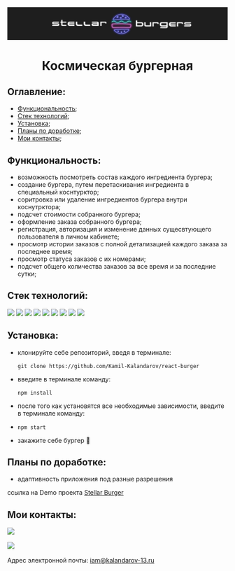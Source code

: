 <div align='center'>
  <img src='./src/images/logo.png'>
</div>

**<h1 align='center'>Космическая бургерная</h1>**

## **Оглавление:**
- [Функциональность](#functionality);
- [Стек технологий](#techologies);
- [Установка](#getting-started); 
- [Планы по доработке](#will-do);
- [Мои контакты](#contacts);

## <a name='functionality'>**Функциональность:**</a>
- возможность посмотреть состав каждого ингредиента бургера;
- создание бургера, путем перетаскивания ингредиента в специальный коснтурктор;
- соритровка или удаление ингредиентов бургера внутри коснутрктора;
- подсчет стоимости собранного бургера;
- оформление заказа собранного бургера;
- регистрация, авторизация и изменение данных сущесвтующего пользователя в личном кабинете;
- просмотр истории заказов с полной детализацией каждого заказа за последнее время;
- просмотр статуса заказов с их номерами;
- подсчет общего количества заказов за все время и за последние сутки;

## <a name='techologies'>**Стек технологий:**</a>
<img src="https://img.shields.io/badge/JavaScript-696969?style=for-the-badge&logo=JavaScript&logoColor=#F7DF1E"> <img src="https://img.shields.io/badge/TypeScript-696969?style=for-the-badge&logo=TypeScript&logoColor=#F7DF1E"> <img src="https://img.shields.io/badge/React-696969?style=for-the-badge&logo=React&logoColor=#F7DF1E"> <img src="https://img.shields.io/badge/Redux-696969?style=for-the-badge&logo=Redux&logoColor=#F7DF1E"> <img src="https://img.shields.io/badge/React Router-696969?style=for-the-badge&logo=React Router&logoColor=#F7DF1E"> <img src="https://img.shields.io/badge/HTML-696969?style=for-the-badge&logo=HTML5&logoColor=#F7DF1E"> <img src="https://img.shields.io/badge/CSS Modules-696969?style=for-the-badge&logo=CSS Modules&logoColor=#F7DF1E"> <img src="https://img.shields.io/badge/npm-696969?style=for-the-badge&logo=npm&logoColor=#F7DF1E"> <img src="https://img.shields.io/badge/websocket-696969?style=for-the-badge&logo=&logoColor=#F7DF1E"> 

## <a name='getting-started'>**Установка:**</a>

- клонируйте себе репозиторий, введя в терминале:
  ``` 
  git clone https://github.com/Kamil-Kalandarov/react-burger
  ```
- введите в терминале команду: 
  ``` 
  npm install
  ```
- после того как установятся все необходимые зависимости, введите в терминале команду:
- ``` 
  npm start
  ```
- закажите себе бургер :hamburger:

## <a name='will-do'>**Планы по доработке:**</a>
- адаптивность приложения под разные разрешения

ссылка на Demo проекта [Stellar Burger](https://kamil-kalandarov.github.io/react-burger/)

## <a name='contacts'>**Мои контакты:**</a>
[<img src="https://img.shields.io/badge/Telegram-696969?style=for-the-badge&logo=Telegram&logoColor=#F7DF1E">](https://t.me/Kamil_Kalandarov) 

[<img src="https://img.shields.io/badge/VK-696969?style=for-the-badge&logo=VK&logoColor=#F7DF1E">](https://vk.com/default1313)

Адрес электронной почты: iam@kalandarov-13.ru
